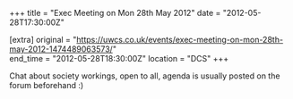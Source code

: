 +++
title = "Exec Meeting on Mon 28th May 2012"
date = "2012-05-28T17:30:00Z"

[extra]
original = "https://uwcs.co.uk/events/exec-meeting-on-mon-28th-may-2012-1474489063573/"    
end_time = "2012-05-28T18:30:00Z"
location = "DCS"
+++

Chat about society workings, open to all, agenda is usually posted on the forum beforehand :)

